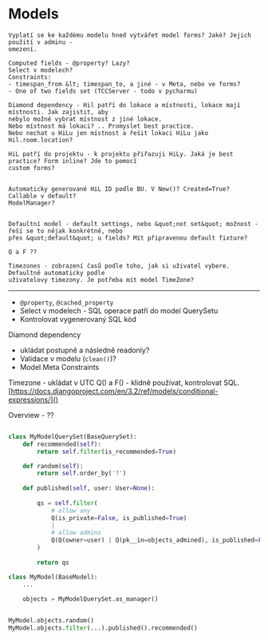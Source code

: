 # Models

```
Vyplatí se ke každému modelu hned vytvářet model forms? Jaké? Jejich použití v adminu -
omezení.
 
Computed fields - @property? Lazy?
Select v modelech?
Constraints:
- timespan_from &lt; timespan_to, a jiné - v Meta, nebo ve forms?
- One of two fields set (TCCServer - todo v pycharmu)
 
Diamond dependency - Hil patří do lokace a místnosti, lokace mají místnosti. Jak zajistit, aby
nebylo možné vybrat místnost z jiné lokace.
Nebo místnost má lokaci? .. Promyslet best practice.
Nebo nechat u HiLu jen místnost a řešit lokaci HiLu jako Hil.room.location?
 
HiL patří do projektu - k projektu přiřazuji HiLy. Jaká je best practice? Form inline? Jde to pomocí
custom forms?
 
 
Automaticky generované HiL ID podle BU. V New()? Created=True? Callable v default?
ModelManager?
 
 
Defaultní model - default settings, nebo &quot;not set&quot; možnost - řeší se to nějak konkrétně, nebo
přes &quot;default&quot; u fields? Mít připravenou default fixture?
 
Q a F ??
 
Timezones - zobrazení časů podle toho, jak si uživatel vybere. Defaultně automaticky podle
uživatelovy timezony. Je potřeba mít model TimeZone?
```

---

- `@property`, `@cached_property`
- Select v modelech - SQL operace patří do model QuerySetu
- Kontrolovat vygenerovaný SQL kód

Diamond dependency

  - ukládat postupně a následně readonly? 
  - Validace v modelu (`clean()`)?
  - Model.Meta Constraints

Timezone - ukládat v UTC
Q() a F() - klidně používat, kontrolovat SQL. [https://docs.djangoproject.com/en/3.2/ref/models/conditional-expressions/]()


Overview - ??


```python

class MyModelQuerySet(BaseQuerySet):
    def recommended(self):
        return self.filter(is_recommended=True)

    def random(self):
        return self.order_by('?')
    
    def published(self, user: User=None):
    
        qs = self.filter(
            # allow any
            Q(is_private=False, is_published=True) 
            |
            # allow admins
            Q(Q(owner=user) | Q(pk__in=objects_admined), is_published=False)
        )
        
        return qs

class MyModel(BaseModel):
    ...
    
    objects = MyModelQuerySet.as_manager()


MyModel.objects.random()
MyModel.objects.filter(...).published().recommended()

```
